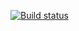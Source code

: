 [![Build status](https://ci.appveyor.com/api/projects/status/qsgd2o0paco5pgm6?svg=true)](https://ci.appveyor.com/project/Navershune/page-object-s)

